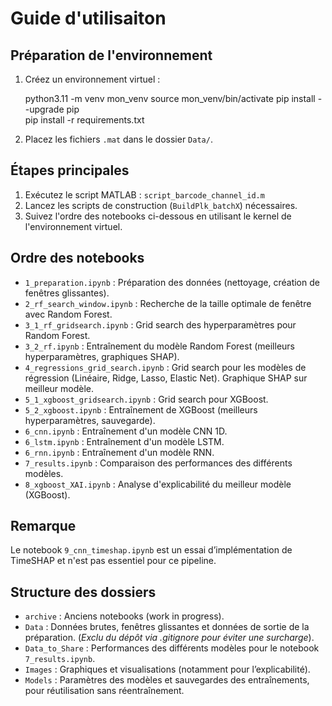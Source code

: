 # Guide d'utilisaiton

## Préparation de l'environnement 

1. Créez un environnement virtuel : 

    python3.11 -m venv mon_venv 
    source mon_venv/bin/activate
    pip install --upgrade pip   
    pip install -r requirements.txt

2. Placez les fichiers `.mat` dans le dossier `Data/`.

## Étapes principales

1. Exécutez le script MATLAB : `script_barcode_channel_id.m`
2. Lancez les scripts de construction (`BuildPlk_batchX`) nécessaires.
3. Suivez l'ordre des notebooks ci-dessous en utilisant le kernel de l'environnement virtuel.

## Ordre des notebooks 

- `1_preparation.ipynb` : Préparation des données (nettoyage, création de fenêtres glissantes).
- `2_rf_search_window.ipynb` : Recherche de la taille optimale de fenêtre avec Random Forest.
- `3_1_rf_gridsearch.ipynb` : Grid search des hyperparamètres pour Random Forest.
- `3_2_rf.ipynb` : Entraînement du modèle Random Forest (meilleurs hyperparamètres, graphiques SHAP).
- `4_regressions_grid_search.ipynb` : Grid search pour les modèles de régression (Linéaire, Ridge, Lasso, Elastic Net). Graphique SHAP sur meilleur modèle.
- `5_1_xgboost_gridsearch.ipynb` : Grid search pour XGBoost.
- `5_2_xgboost.ipynb` :  Entraînement de XGBoost (meilleurs hyperparamètres, sauvegarde).
- `6_cnn.ipynb` : Entraînement d'un modèle CNN 1D.
- `6_lstm.ipynb` :  Entraînement d'un modèle LSTM.
- `6_rnn.ipynb` :  Entraînement d'un modèle RNN.
- `7_results.ipynb` : Comparaison des performances des différents modèles.
- `8_xgboost_XAI.ipynb` : Analyse d'explicabilité du meilleur modèle (XGBoost).


## Remarque 
Le notebook `9_cnn_timeshap.ipynb` est un essai d’implémentation de TimeSHAP et n'est pas essentiel pour ce pipeline.


## Structure des dossiers
- `archive` : Anciens notebooks (work in progress).
- `Data` : Données brutes, fenêtres glissantes et données de sortie de la préparation. (*Exclu du dépôt via .gitignore pour éviter une surcharge*).
- `Data_to_Share` : Performances des différents modèles pour le notebook `7_results.ipynb`.
- `Images` : Graphiques et visualisations (notamment pour l’explicabilité).
- `Models` : Paramètres des modèles et sauvegardes des entraînements, pour réutilisation sans réentraînement.
